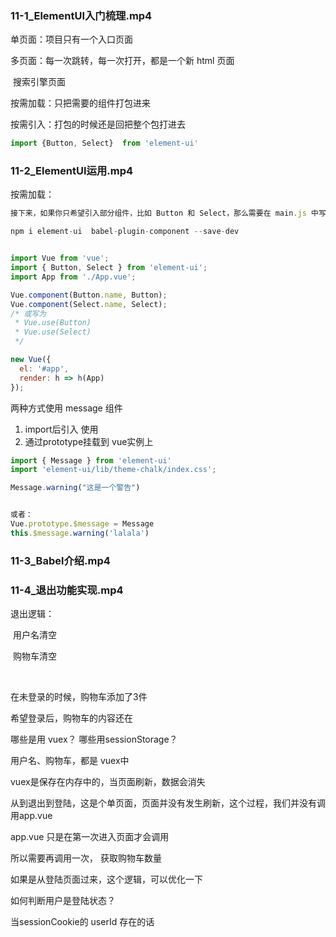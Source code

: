 ### 11-1_ElementUI入门梳理.mp4



单页面：项目只有一个入口页面

多页面：每一次跳转，每一次打开，都是一个新 html 页面

​	搜索引擎页面



按需加载：只把需要的组件打包进来

按需引入：打包的时候还是回把整个包打进去

```js
import {Button, Select}  from 'element-ui'
```



###   11-2_ElementUI运用.mp4



按需加载：



```js
接下来，如果你只希望引入部分组件，比如 Button 和 Select，那么需要在 main.js 中写入以下内容：

npm i element-ui  babel-plugin-component --save-dev


import Vue from 'vue';
import { Button, Select } from 'element-ui';
import App from './App.vue';

Vue.component(Button.name, Button);
Vue.component(Select.name, Select);
/* 或写为
 * Vue.use(Button)
 * Vue.use(Select)
 */

new Vue({
  el: '#app',
  render: h => h(App)
});
```



两种方式使用 message 组件

1. import后引入 使用
2. 通过prototype挂载到 vue实例上

```js
import { Message } from 'element-ui'
import 'element-ui/lib/theme-chalk/index.css';

Message.warning("这是一个警告")


或者：
Vue.prototype.$message = Message
this.$message.warning('lalala')

```



###   11-3_Babel介绍.mp4

###   11-4_退出功能实现.mp4



退出逻辑：

​	用户名清空

​	购物车清空

​	



在未登录的时候，购物车添加了3件

希望登录后，购物车的内容还在



哪些是用 vuex？ 哪些用sessionStorage？

用户名、购物车，都是 vuex中



vuex是保存在内存中的，当页面刷新，数据会消失

从到退出到登陆，这是个单页面，页面并没有发生刷新，这个过程，我们并没有调用app.vue 

app.vue 只是在第一次进入页面才会调用

所以需要再调用一次， 获取购物车数量



如果是从登陆页面过来，这个逻辑，可以优化一下



如何判断用户是登陆状态？

当sessionCookie的 userId 存在的话







